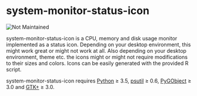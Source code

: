 system-monitor-status-icon
==========================

![Not Maintained](https://img.shields.io/maintenance/no/2017.svg)

system-monitor-status-icon is a CPU, memory and disk usage monitor
implemented as a status icon. Depending on your desktop environment,
this might work great or might not work at all. Also depending on your
desktop environment, theme etc. the icons might or might not require
modifications to their sizes and colors. Icons can be easily generated
with the provided R script.

system-monitor-status-icon requires [Python][1] ≥ 3.5,
[psutil][2] ≥ 0.6, [PyGObject][3] ≥ 3.0 and [GTK+][4] ≥ 3.0.

[1]: https://www.python.org/
[2]: https://github.com/giampaolo/psutil
[3]: https://wiki.gnome.org/Projects/PyGObject
[4]: https://www.gtk.org/
